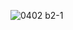 ![0402 b2-1](https://github.com/Jason89967/EC2024/assets/162284478/259607fc-53b8-4b13-ae66-3f1d33f9ec5b)
